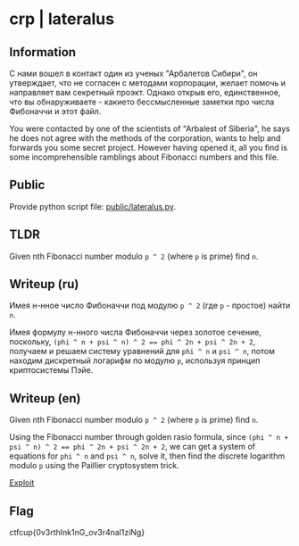 # crp | lateralus

## Information

С нами вошел в контакт один из ученых "Арбалетов Сибири", он утверждает, что не согласен с методами корпорации, желает помочь и направляет вам секретный проэкт. Однако открыв его, единственное, что вы обнаруживаете - какието бессмысленные заметки про числа Фибоначчи и этот файл.

You were contacted by one of the scientists of "Arbalest of Siberia", he says he does not agree with the methods of the corporation, wants to help and forwards you some secret project. However having opened it, all you find is some incomprehensible ramblings about Fibonacci numbers and this file.

## Public

Provide python script file: [public/lateralus.py](public/lateralus.py).

## TLDR

Given nth Fibonacci number modulo `p ^ 2` (where `p` is prime) find `n`.

## Writeup (ru)

Имея н-нное число Фибоначчи под модулю `p ^ 2` (где `p` - простое) найти `n`.

Имея формулу н-нного числа Фибоначчи через золотое сечение, поскольку, `(phi ^ n + psi ^ n) ^ 2 == phi ^ 2n + psi ^ 2n + 2`, получаем и решаем систему уравнений для `phi ^ n` и `psi ^ n`, потом находим дискретный логарифм по модулю `p`, используя принцип криптосистемы Пэйе.

## Writeup (en)

Given nth Fibonacci number modulo `p ^ 2` (where `p` is prime) find `n`.

Using the Fibonacci number through golden rasio formula, since `(phi ^ n + psi ^ n) ^ 2 == phi ^ 2n + psi ^ 2n + 2`, we can get a system of equations for `phi ^ n` and `psi ^ n`, solve it, then find the discrete logarithm modulo `p` using the Paillier cryptosystem trick.

[Exploit](solve/solve.py)

## Flag

ctfcup{0v3rthInk1nG_ov3r4nal1ziNg}
